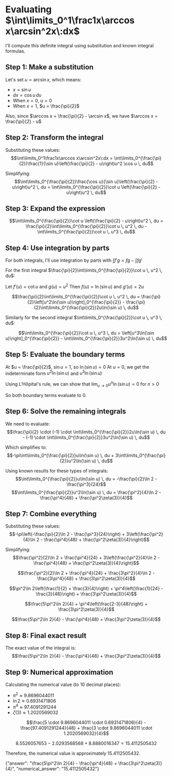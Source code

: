 # Evaluating $\int\limits_0^1\frac1x\arccos x\arcsin^2x\:dx$

I'll compute this definite integral using substitution and known integral formulas.

## Step 1: Make a substitution
Let's set $u = \arcsin x$, which means:
- $x = \sin u$
- $dx = \cos u \, du$
- When $x = 0$, $u = 0$
- When $x = 1$, $u = \frac{\pi}{2}$

Also, since $\arccos x = \frac{\pi}{2} - \arcsin x$, we have $\arccos x = \frac{\pi}{2} - u$

## Step 2: Transform the integral
Substituting these values:
$$\int\limits_0^1\frac1x\arccos x\arcsin^2x\:dx = \int\limits_0^{\frac{\pi}{2}}\frac{1}{\sin u}\left(\frac{\pi}{2} - u\right)u^2 \cos u \, du$$

Simplifying:
$$\int\limits_0^{\frac{\pi}{2}}\frac{\cos u}{\sin u}\left(\frac{\pi}{2} - u\right)u^2 \, du = \int\limits_0^{\frac{\pi}{2}}\cot u \left(\frac{\pi}{2} - u\right)u^2 \, du$$

## Step 3: Expand the expression
$$\int\limits_0^{\frac{\pi}{2}}\cot u \left(\frac{\pi}{2} - u\right)u^2 \, du = \frac{\pi}{2}\int\limits_0^{\frac{\pi}{2}}\cot u \, u^2 \, du - \int\limits_0^{\frac{\pi}{2}}\cot u \, u^3 \, du$$

## Step 4: Use integration by parts
For both integrals, I'll use integration by parts with $\int f'g = fg - \int fg'$

For the first integral $\frac{\pi}{2}\int\limits_0^{\frac{\pi}{2}}\cot u \, u^2 \, du$:

Let $f'(u) = \cot u$ and $g(u) = u^2$
Then $f(u) = \ln(\sin u)$ and $g'(u) = 2u$

$$\frac{\pi}{2}\int\limits_0^{\frac{\pi}{2}}\cot u \, u^2 \, du = \frac{\pi}{2}\left[u^2\ln(\sin u)\right]_0^{\frac{\pi}{2}} - \frac{\pi}{2}\int\limits_0^{\frac{\pi}{2}}2u\ln(\sin u) \, du$$

Similarly for the second integral $\int\limits_0^{\frac{\pi}{2}}\cot u \, u^3 \, du$:

$$\int\limits_0^{\frac{\pi}{2}}\cot u \, u^3 \, du = \left[u^3\ln(\sin u)\right]_0^{\frac{\pi}{2}} - \int\limits_0^{\frac{\pi}{2}}3u^2\ln(\sin u) \, du$$

## Step 5: Evaluate the boundary terms
At $u = \frac{\pi}{2}$, $\sin u = 1$, so $\ln(\sin u) = 0$
At $u = 0$, we get the indeterminate form $u^2\ln(\sin u)$ and $u^3\ln(\sin u)$

Using L'Hôpital's rule, we can show that $\lim_{u \to 0} u^n\ln(\sin u) = 0$ for $n > 0$

So both boundary terms evaluate to 0.

## Step 6: Solve the remaining integrals
We need to evaluate:
$$\frac{\pi}{2} \cdot (-1) \cdot \int\limits_0^{\frac{\pi}{2}}2u\ln(\sin u) \, du - (-1) \cdot \int\limits_0^{\frac{\pi}{2}}3u^2\ln(\sin u) \, du$$

Which simplifies to:
$$-\pi\int\limits_0^{\frac{\pi}{2}}u\ln(\sin u) \, du + 3\int\limits_0^{\frac{\pi}{2}}u^2\ln(\sin u) \, du$$

Using known results for these types of integrals:
$$\int\limits_0^{\frac{\pi}{2}}u\ln(\sin u) \, du = -\frac{\pi}{2}\ln 2 - \frac{\pi^3}{24}$$
$$\int\limits_0^{\frac{\pi}{2}}u^2\ln(\sin u) \, du = \frac{\pi^2}{4}\ln 2 - \frac{\pi^4}{48} + \frac{\pi^2\zeta(3)}{4}$$

## Step 7: Combine everything
Substituting these values:
$$-\pi\left(-\frac{\pi}{2}\ln 2 - \frac{\pi^3}{24}\right) + 3\left(\frac{\pi^2}{4}\ln 2 - \frac{\pi^4}{48} + \frac{\pi^2\zeta(3)}{4}\right)$$

Simplifying:
$$\frac{\pi^2}{2}\ln 2 + \frac{\pi^4}{24} + 3\left(\frac{\pi^2}{4}\ln 2 - \frac{\pi^4}{48} + \frac{\pi^2\zeta(3)}{4}\right)$$

$$\frac{\pi^2}{2}\ln 2 + \frac{\pi^4}{24} + \frac{3\pi^2}{4}\ln 2 - \frac{3\pi^4}{48} + \frac{3\pi^2\zeta(3)}{4}$$

$$\pi^2\ln 2\left(\frac{1}{2} + \frac{3}{4}\right) + \pi^4\left(\frac{1}{24} - \frac{3}{48}\right) + \frac{3\pi^2\zeta(3)}{4}$$

$$\frac{5\pi^2\ln 2}{4} + \pi^4\left(\frac{2-3}{48}\right) + \frac{3\pi^2\zeta(3)}{4}$$

$$\frac{5\pi^2\ln 2}{4} - \frac{\pi^4}{48} + \frac{3\pi^2\zeta(3)}{4}$$

## Step 8: Final exact result
The exact value of the integral is:
$$\frac{5\pi^2\ln 2}{4} - \frac{\pi^4}{48} + \frac{3\pi^2\zeta(3)}{4}$$

## Step 9: Numerical approximation
Calculating the numerical value (to 10 decimal places):
- $\pi^2 \approx 9.8696044011$
- $\ln 2 \approx 0.6931471806$
- $\pi^4 \approx 97.4091291244$
- $\zeta(3) \approx 1.2020569032$

$$\frac{5 \cdot 9.8696044011 \cdot 0.6931471806}{4} - \frac{97.4091291244}{48} + \frac{3 \cdot 9.8696044011 \cdot 1.2020569032}{4}$$

$$8.5526057653 - 2.0293568568 + 8.8880016347 = 15.4112505432$$

Therefore, the numerical value is approximately 15.4112505432.

{"answer": "\\frac{5\\pi^2\\ln 2}{4} - \\frac{\\pi^4}{48} + \\frac{3\\pi^2\\zeta(3)}{4}", "numerical_answer": "15.4112505432"}